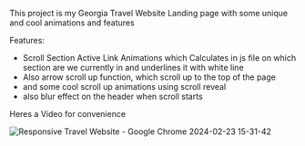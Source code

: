 This project is my Georgia Travel Website Landing page with some unique and cool animations and features

Features:
* Scroll Section Active Link Animations which Calculates in js file on which section are we currently in and underlines it with white line
* Also arrow scroll up function, which scroll up to the top of the page
* and some cool scroll up animations using scroll reveal
* also blur effect on the header when scroll starts

Heres a Video for convenience




![Responsive Travel Website - Google Chrome 2024-02-23 15-31-42](https://github.com/IkaMastera/Travel-Website/assets/112602982/f465521c-2f9a-480d-a551-b1261718e3d1)
